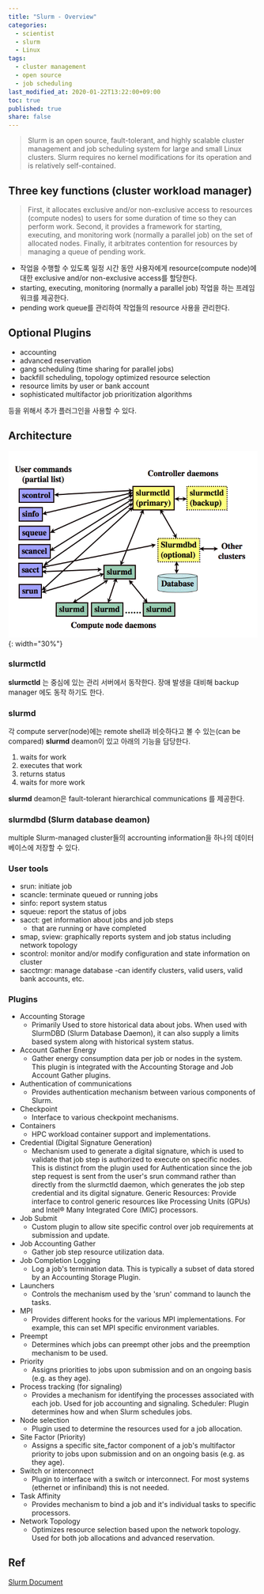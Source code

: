 ```yaml
---
title: "Slurm - Overview"
categories:
  - scientist
  - slurm
  - Linux
tags:
  - cluster management
  - open source
  - job scheduling
last_modified_at: 2020-01-22T13:22:00+09:00
toc: true
published: true
share: false
---
```


> Slurm is an open source, fault-tolerant, and highly scalable cluster management and job scheduling system for large and small Linux clusters. Slurm requires no kernel modifications for its operation and is relatively self-contained.

## Three key functions (cluster workload manager)

>First, it allocates exclusive and/or non-exclusive access to resources (compute nodes) to users for some duration of time so they can perform work. Second, it provides a framework for starting, executing, and monitoring work (normally a parallel job) on the set of allocated nodes. Finally, it arbitrates contention for resources by managing a queue of pending work.

- 작업을 수행할 수 있도록 일정 시간 동안 사용자에게 resource(compute node)에 대한 exclusive and/or non-exclusive access를 할당한다. 
- starting, executing, monitoring (normally a parallel job) 작업을 하는 프레임워크를 제공한다.
- pending work queue를 관리하여 작업들의 resource 사용을 관리한다.

## Optional Plugins

- accounting
- advanced reservation
- gang scheduling (time sharing for parallel jobs)
- backfill scheduling, topology optimized resource selection
- resource limits by user or bank account
- sophisticated multifactor job prioritization algorithms

등을 위해서 추가 플러그인을 사용할 수 있다.

## Architecture

![Slurm Architecture](/assets/images/2020-01-22-Slurm/arch.png){: width="30%"}

### slurmctld

**slurmctld** 는 중심에 있는 관리 서버에서 동작한다.
장애 발생을 대비해 backup manager 에도 동작 하기도 한다.

### slurmd

각 compute server(node)에는 remote shell과 비슷하다고 볼 수 있는(can be compared) **slurmd** deamon이 있고 아래의 기능을 담당한다.

1. waits for work
2. executes that work
3. returns status
4. waits for more work

**slurmd** deamon은 fault-tolerant hierarchical communications 를 제공한다.

### **slurmdbd** (Slurm database deamon)

 multiple Slurm-managed cluster들의 accrounting information을 하나의 데이터베이스에 저장할 수 있다.

### User tools
- srun: initiate job
- scancle: terminate queued or running jobs
- sinfo: report system status
- squeue: report the status of jobs
- sacct: get information about jobs and job steps
    - that are running or have completed
- smap, sview: graphically reports system and job status including network topology
- scontrol: monitor and/or modify configuration and state information on cluster
- sacctmgr: manage database
    -can identify clusters, valid users, valid bank accounts, etc.

### Plugins

- Accounting Storage
    - Primarily Used to store historical data about jobs. When used with SlurmDBD (Slurm Database Daemon), it can also supply a limits based system along with historical system status.
- Account Gather Energy
    - Gather energy consumption data per job or nodes in the system. This plugin is integrated with the Accounting Storage and Job Account Gather plugins.
- Authentication of communications
    - Provides authentication mechanism between various components of Slurm.
- Checkpoint
    - Interface to various checkpoint mechanisms.
- Containers
    - HPC workload container support and implementations.
- Credential (Digital Signature Generation)
    - Mechanism used to generate a digital signature, which is used to validate that job step is authorized to execute on specific nodes. This is distinct from the plugin used for Authentication since the job step request is sent from the user's srun command rather than directly from the slurmctld daemon, which generates the job step credential and its digital signature.
Generic Resources: Provide interface to control generic resources like Processing Units (GPUs) and Intel® Many Integrated Core (MIC) processors.
- Job Submit
    - Custom plugin to allow site specific control over job requirements at submission and update.
- Job Accounting Gather
    - Gather job step resource utilization data.
- Job Completion Logging
    - Log a job's termination data. This is typically a subset of data stored by an Accounting Storage Plugin.
- Launchers
    - Controls the mechanism used by the 'srun' command to launch the tasks.
- MPI
    - Provides different hooks for the various MPI implementations. For example, this can set MPI specific environment variables.
- Preempt
    - Determines which jobs can preempt other jobs and the preemption mechanism to be used.
- Priority
    - Assigns priorities to jobs upon submission and on an ongoing basis (e.g. as they age).
- Process tracking (for signaling)
    - Provides a mechanism for identifying the processes associated with each job. Used for job accounting and signaling.
Scheduler: Plugin determines how and when Slurm schedules jobs.
- Node selection
    - Plugin used to determine the resources used for a job allocation.
- Site Factor (Priority)
    - Assigns a specific site_factor component of a job's multifactor priority to jobs upon submission and on an ongoing basis (e.g. as they age).
- Switch or interconnect
    - Plugin to interface with a switch or interconnect. For most systems (ethernet or infiniband) this is not needed.
- Task Affinity
    - Provides mechanism to bind a job and it's individual tasks to specific processors.
- Network Topology
    - Optimizes resource selection based upon the network topology. Used for both job allocations and advanced reservation.


## Ref

[Slurm Document](https://slurm.schedmd.com/overview.html)